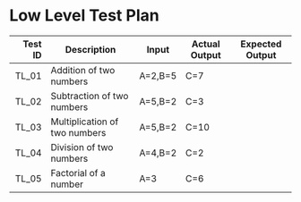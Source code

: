 # Low Level Test Plan
|Test ID   |Description   |Input   |Actual Output   |Expected Output   |
|--:|---|---|---|---|
|TL_01   |Addition of two numbers   |A=2,B=5   |C=7   |   |
|TL_02   |Subtraction of two numbers   |A=5,B=2   |C=3   |   |
|TL_03   |Multiplication of two numbers   |A=5,B=2   |C=10   |   |
|TL_04   |Division of two numbers   |A=4,B=2   |C=2   |   |
|TL_05   |Factorial of a number     |A=3   |C=6  |   |
